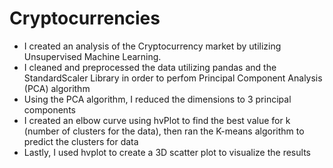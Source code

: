 # Cryptocurrencies
* I created an analysis of the Cryptocurrency market by utilizing Unsupervised Machine Learning.
* I cleaned and preprocessed the data utilizing pandas and the StandardScaler Library in order to perfom Principal Component Analysis (PCA) algorithm
* Using the PCA algorithm, I reduced the dimensions to 3 principal components
* I created an elbow curve using hvPlot to find the best value for k (number of clusters for the data),  then ran the K-means algorithm to predict the clusters for data
* Lastly, I used hvplot to create a 3D scatter plot to visualize the results
